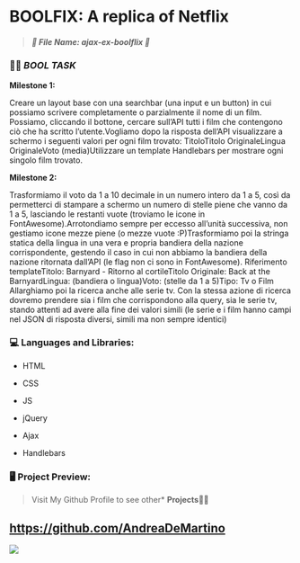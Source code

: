 # 	BOOLFIX: A replica of Netflix ## 

> 
>
> ##### *:open_file_folder: File Name*:  ajax-ex-boolflix :open_file_folder:
>
> 



### :man_teacher: *BOOL TASK* 

**Milestone 1:** 

Creare un layout base con una searchbar (una input e un button) in cui possiamo scrivere completamente o parzialmente il nome di un film. Possiamo, cliccando il bottone, cercare sull’API tutti i film che contengono ciò che ha scritto l’utente.Vogliamo dopo la risposta dell’API visualizzare a schermo i seguenti valori per ogni film trovato: TitoloTitolo OriginaleLingua OriginaleVoto (media)Utilizzare un template Handlebars per mostrare ogni singolo film trovato.

**Milestone 2:**

Trasformiamo il voto da 1 a 10 decimale in un numero intero da 1 a 5, così da permetterci di stampare a schermo un numero di stelle piene che vanno da 1 a 5, lasciando le restanti vuote (troviamo le icone in FontAwesome).Arrotondiamo sempre per eccesso all’unità successiva, non gestiamo icone mezze piene (o mezze vuote :P)Trasformiamo poi la stringa statica della lingua in una vera e propria bandiera della nazione corrispondente, gestendo il caso in cui non abbiamo la bandiera della nazione ritornata dall’API (le flag non ci sono in FontAwesome).
Riferimento templateTitolo: Barnyard - Ritorno al cortileTitolo Originale: Back at the BarnyardLingua: (bandiera o lingua)Voto: (stelle da 1 a 5)Tipo: Tv o Film
Allarghiamo poi la ricerca anche alle serie tv. Con la stessa azione di ricerca dovremo prendere sia i film che corrispondono alla query, sia le serie tv, stando attenti ad avere alla fine dei valori simili (le serie e i film hanno campi nel JSON di risposta diversi, simili ma non sempre identici)

### :computer: Languages and Libraries:

* HTML

* CSS

* JS

* jQuery

* Ajax

* Handlebars

  


### :desktop_computer: Project Preview:



> Visit My Github Profile to see other* __Projects__:man_technologist:

## 	https://github.com/AndreaDeMartino

![](https://avatars3.githubusercontent.com/u/61230702?s=460&u=3ad9e3799490317ce56c4d6aaac69581219eb83b&v=4)



